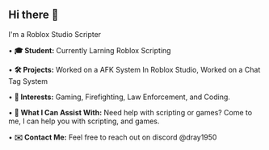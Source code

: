 ## Hi there 👋
I'm a Roblox Studio Scripter

• **🎓 Student:** Currently Larning Roblox Scripting

• **🛠 Projects:** Worked on a AFK System In Roblox Studio, Worked on a Chat Tag System

• **🎯 Interests:** Gaming, Firefighting, Law Enforcement, and Coding.

• **🤝 What I Can Assist With:** Need help with scripting or games? Come to me, I can help you with scripting, and games.

• **✉️ Contact Me:** Feel free to reach out on discord @dray1950
